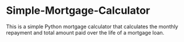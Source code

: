 # Simple-Mortgage-Calculator
This is a simple Python mortgage calculator that calculates the monthly repayment and total amount paid over the life of a mortgage loan.

